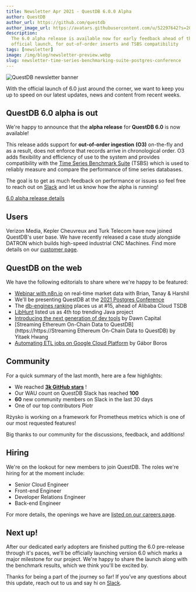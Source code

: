 ```yaml
---
title: Newsletter Apr 2021 - QuestDB 6.0.0 Alpha
author: QuestDB
author_url: https://github.com/questdb
author_image_url: https://avatars.githubusercontent.com/u/52297642?s=200&v=4
description:
  The 6.0 alpha release is available now for early feedback ahead of the
  official launch, for out-of-order inserts and TSBS compatibility
tags: [newsletter]
image: /img/blog/newsletter-preview.webp
slug: newsletter-time-series-benchmarking-suite-postgres-conference
---
```


![QuestDB newsletter banner](/img/blog/newsletter.webp)

With the official launch of 6.0 just around the corner, we want to keep you up
to speed on our latest updates, news and content from recent weeks.

## QuestDB 6.0 alpha is out

We're happy to announce that the **alpha release** for **QuestDB 6.0** is now
available!

This release adds support for **out-of-order ingestion** **(O3)** on-the-fly and
as a result, does not enforce that records arrive in chronological order. O3
adds flexibility and efficiency of use to the system and provides compatibility
with the [Time Series Benchmark Suite](https://github.com/timescale/tsbs) (TSBS)
which is used to reliably measure and compare the performance of time series
databases.

The goal is to get as much feedback on performance or issues so feel free to
reach out on [Slack](https://slack.questdb.io/) and let us know how the alpha is
running!

[6.0 alpha release details](/blog/2021/04/20/questdb-release-6-0-alpha)

## Users

Verizon Media, Kepler Cheuvreux and Turk Telecom have now joined QuestDB's user
base. We have recently released a case study alongside DATRON which builds
high-speed industrial CNC Machines. Find more details on our
[customer page](/customers/).

## QuestDB on the web

We have the following editorials to share where we're happy to be featured:

- [Webinar with n8n.io](https://www.youtube.com/watch?v=gYc9-NRz75E) on
  real-time market data with Brian, Tanay & Harshil
- We'll be presenting QuestDB at the
  [2021 Postgres Conference](https://postgresconf.org/conferences/2021_Postgres_Conference_Webinars/program/proposals/sql-for-time-series-using-questdb)
- The [db-engines ranking](https://db-engines.com/en/ranking/time+series+dbms)
  places us at #15, ahead of Alibaba Cloud TSDB
- [LibHunt](https://www.libhunt.com/l/java/trending) listed us as 4th top
  trending Java project
- [Introducing the next generation of dev tools](https://medium.com/dawn-capital/introducing-the-next-generation-of-dev-tools-f9d38389fe8a)
  by Dawn Capital
- [Streaming Ethereum On-Chain Data to QuestDB](https://https://Streaming
  Ethereum On-Chain Data to QuestDB) by Yitaek Hwang
- [Automating ETL jobs on Google Cloud Platform](https://dev.to/gaborboros/automating-etl-jobs-on-time-series-data-with-questdb-on-google-cloud-platform-1j8k)
  by Gábor Boros

## Community

For a quick summary of the last month, here are a few highlights:

- We reached
  **[3k GitHub stars](https://www.linkedin.com/feed/update/urn:li:activity:6785562327639977984/)**
  !
- Our WAU count on QuestDB Slack has reached **100**
- **60** new community members on Slack in the last 30 days
- One of our top contributors Piotr

Rżysko is working on a framework for Prometheus metrics which is one of our most
requested features!

Big thanks to our community for the discussions, feedback, and additions!

## Hiring

We're on the lookout for new members to join QuestDB. The roles we're hiring for
at the moment include:

- Senior Cloud Engineer
- Front-end Engineer
- Developer Relations Engineer
- Back-end Engineer

For more details, the openings we have are
[listed on our careers page](/careers/).

## Next up!

After our dedicated early adopters are finished putting the 6.0 pre-release
through it's paces, we'll be officially launching version 6.0 which marks a
major milestone for our project. We're happy to share the launch along with the
benchmark results, which we think you'll be excited by.

Thanks for being a part of the journey so far! If you’ve any questions about
this update, reach out to us and say hi on [Slack]({@slackUrl@}).
